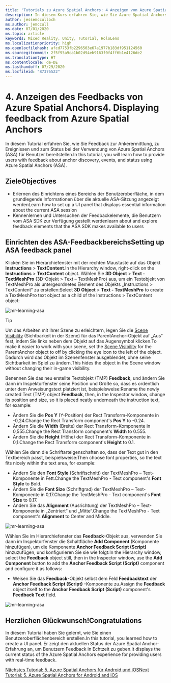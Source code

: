 ```yaml
---
title: 'Tutorials zu Azure Spatial Anchors: 4 Anzeigen von Azure Spatial Anchors-Feedback'
description: In diesem Kurs erfahren Sie, wie Sie Azure Spatial Anchors in einer Mixed Reality-Anwendung implementieren.
author: jessemcculloch
ms.author: jemccull
ms.date: 07/01/2020
ms.topic: article
keywords: Mixed Reality, Unity, Tutorial, HoloLens
ms.localizationpriority: high
ms.openlocfilehash: afcd7753fb2296503e67a1977b183df951124560
ms.sourcegitcommit: 2f5f95a9ca1b02d94eb9163f0f4ff6b1e4126de2
ms.translationtype: HT
ms.contentlocale: de-DE
ms.lasthandoff: 07/29/2020
ms.locfileid: "87376522"
---
```

# <a name="4-displaying-feedback-from-azure-spatial-anchors"></a><span data-ttu-id="4486f-105">4. Anzeigen des Feedbacks von Azure Spatial Anchors</span><span class="sxs-lookup"><span data-stu-id="4486f-105">4. Displaying feedback from Azure Spatial Anchors</span></span>

<span data-ttu-id="4486f-106">In diesem Tutorial erfahren Sie, wie Sie Feedback zur Ankerermittlung, zu Ereignissen und zum Status bei der Verwendung von Azure Spatial Anchors (ASA) für Benutzer bereitstellen.</span><span class="sxs-lookup"><span data-stu-id="4486f-106">In this tutorial, you will learn how to provide users with feedback about anchor discovery, events, and status using Azure Spatial Anchors (ASA).</span></span>

## <a name="objectives"></a><span data-ttu-id="4486f-107">Ziele</span><span class="sxs-lookup"><span data-stu-id="4486f-107">Objectives</span></span>

* <span data-ttu-id="4486f-108">Erlernen des Einrichtens eines Bereichs der Benutzeroberfläche, in dem grundlegende Informationen über die aktuelle ASA-Sitzung angezeigt werden</span><span class="sxs-lookup"><span data-stu-id="4486f-108">Learn how to set up a UI panel that displays essential information about the current ASA session</span></span>
* <span data-ttu-id="4486f-109">Kennenlernen und Untersuchen der Feedbackelemente, die Benutzern vom ASA SDK zur Verfügung gestellt werden</span><span class="sxs-lookup"><span data-stu-id="4486f-109">learn about and explore feedback elements that the ASA SDK makes available to users</span></span>

## <a name="setting-up-asa-feedback-panel"></a><span data-ttu-id="4486f-110">Einrichten des ASA-Feedbackbereichs</span><span class="sxs-lookup"><span data-stu-id="4486f-110">Setting up ASA feedback panel</span></span>

<span data-ttu-id="4486f-111">Klicken Sie im Hierarchiefenster mit der rechten Maustaste auf das Objekt **Instructions** > **TextContent**.</span><span class="sxs-lookup"><span data-stu-id="4486f-111">In the Hierarchy window, right-click on the **Instructions** > **TextContent** object.</span></span> <span data-ttu-id="4486f-112">Wählen Sie **3D Object** > **Text - TextMeshPro** (3D-Objekt > Text – TextMeshPro) aus, um ein Textobjekt von TextMeshPro als untergeordnetes Element des Objekts „Instructions > TextContent“ zu erstellen:</span><span class="sxs-lookup"><span data-stu-id="4486f-112">Select **3D Object** > **Text - TextMeshPro** to create a TextMeshPro text object as a child of the Instructions > TextContent object:</span></span>

![mr-learning-asa](images/mr-learning-asa/asa-04-section1-step1-1.png)

> [!TIP]
> <span data-ttu-id="4486f-114">Um das Arbeiten mit Ihrer Szene zu erleichtern, legen Sie die <a href="https://docs.unity3d.com/Manual/SceneVisibility.html" target="_blank">Scene Visibility</a> (Sichtbarkeit in der Szene) für das ParentAnchor-Objekt auf „Aus“ fest, indem Sie links neben dem Objekt auf das Augensymbol klicken.</span><span class="sxs-lookup"><span data-stu-id="4486f-114">To make it easier to work with your scene, set the  <a href="https://docs.unity3d.com/Manual/SceneVisibility.html" target="_blank">Scene Visibility</a> for the ParentAnchor object to off by clicking the eye icon to the left of the object.</span></span> <span data-ttu-id="4486f-115">Dadurch wird das Objekt im Szenenfenster ausgeblendet, ohne seine Sichtbarkeit im Spiel zu ändern.</span><span class="sxs-lookup"><span data-stu-id="4486f-115">This hides the object in the Scene window without changing their in-game visibility.</span></span>

<span data-ttu-id="4486f-116">Benennen Sie das neu erstellte Textobjekt (TMP) **Feedback**, und ändern Sie dann im Inspektorfenster seine Position und Größe so, dass es ordentlich unter dem Anweisungstext platziert ist, beispielsweise:</span><span class="sxs-lookup"><span data-stu-id="4486f-116">Rename the newly created Text (TMP) object **Feedback**, then, in the Inspector window, change its position and size, so it is placed neatly underneath the instruction text, for example:</span></span>

* <span data-ttu-id="4486f-117">Ändern Sie die **Pos Y** (Y-Position) der Rect Transform-Komponente in -0,24.</span><span class="sxs-lookup"><span data-stu-id="4486f-117">Change the Rect Transform component's **Pos Y** to -0.24.</span></span>
* <span data-ttu-id="4486f-118">Ändern Sie die **Width** (Breite) der Rect Transform-Komponente in 0,555.</span><span class="sxs-lookup"><span data-stu-id="4486f-118">Change the Rect Transform component's **Width** to 0.555.</span></span>
* <span data-ttu-id="4486f-119">Ändern Sie die **Height** (Höhe) der Rect Transform-Komponente in 0,1.</span><span class="sxs-lookup"><span data-stu-id="4486f-119">Change the Rect Transform component's **Height** to 0.1.</span></span>

<span data-ttu-id="4486f-120">Wählen Sie dann die Schriftarteigenschaften so, dass der Text gut in den Textbereich passt, beispielsweise:</span><span class="sxs-lookup"><span data-stu-id="4486f-120">Then choose font properties, so the text fits nicely within the text area, for example:</span></span>

* <span data-ttu-id="4486f-121">Ändern Sie den **Font Style** (Schriftschnitt) der TextMeshPro – Text-Komponente in Fett.</span><span class="sxs-lookup"><span data-stu-id="4486f-121">Change the TextMeshPro - Text component's **Font Style** to Bold.</span></span>
* <span data-ttu-id="4486f-122">Ändern Sie die **Font Size** (Schriftgrad) der TextMeshPro – Text-Komponente in 0,17.</span><span class="sxs-lookup"><span data-stu-id="4486f-122">Change the TextMeshPro - Text component's **Font Size** to 0.17.</span></span>
* <span data-ttu-id="4486f-123">Ändern Sie das **Alignment** (Ausrichtung) der TextMeshPro – Text-Komponente in „Zentriert“ und „Mitte“.</span><span class="sxs-lookup"><span data-stu-id="4486f-123">Change the TextMeshPro - Text component's **Alignment** to Center and Middle.</span></span>

![mr-learning-asa](images/mr-learning-asa/asa-04-section1-step1-2.png)

<span data-ttu-id="4486f-125">Wählen Sie im Hierarchiefenster das **Feedback**-Objekt aus, verwenden Sie dann im Inspektorfenster die Schaltfläche **Add Component** (Komponente hinzufügen), um die Komponente **Anchor Feedback Script (Script)** hinzuzufügen, und konfigurieren Sie sie wie folgt:</span><span class="sxs-lookup"><span data-stu-id="4486f-125">In the Hierarchy window, select the **Feedback** object still, then in the Inspector window, use the **Add Component** button to add the **Anchor Feedback Script (Script)** component and configure it as follows:</span></span>

* <span data-ttu-id="4486f-126">Weisen Sie das **Feedback**-Objekt selbst dem Feld **Feedbacktext** der **Anchor Feedback Script (Script)** -Komponente zu.</span><span class="sxs-lookup"><span data-stu-id="4486f-126">Assign the **Feedback** object itself to the **Anchor Feedback Script (Script)** component's **Feedback Text** field.</span></span>

![mr-learning-asa](images/mr-learning-asa/asa-04-section1-step1-3.png)

## <a name="congratulations"></a><span data-ttu-id="4486f-128">Herzlichen Glückwunsch!</span><span class="sxs-lookup"><span data-stu-id="4486f-128">Congratulations</span></span>

<span data-ttu-id="4486f-129">In diesem Tutorial haben Sie gelernt, wie Sie einen Benutzeroberflächenbereich erstellen.</span><span class="sxs-lookup"><span data-stu-id="4486f-129">In this tutorial, you learned how to create a UI panel.</span></span> <span data-ttu-id="4486f-130">Er zeigt den aktuellen Status der Azure Spatial Anchor-Erfahrung an, um Benutzern Feedback in Echtzeit zu geben.</span><span class="sxs-lookup"><span data-stu-id="4486f-130">It displays the current status of the Azure Spatial Anchors experience for providing users with real-time feedback.</span></span>

[<span data-ttu-id="4486f-131">Nächstes Tutorial: 5. Azure Spatial Anchors für Android und iOS</span><span class="sxs-lookup"><span data-stu-id="4486f-131">Next Tutorial: 5. Azure Spatial Anchors for Android and iOS</span></span>](mr-learning-asa-05.md)
